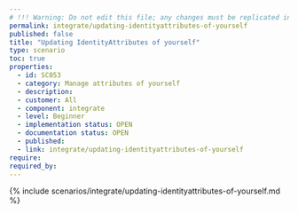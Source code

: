 ```yaml
---
# !!! Warning: Do not edit this file; any changes must be replicated in Excel !!! 
permalink: integrate/updating-identityattributes-of-yourself
published: false
title: "Updating IdentityAttributes of yourself"
type: scenario
toc: true
properties:
  - id: SC053
  - category: Manage attributes of yourself
  - description:
  - customer: All
  - component: integrate
  - level: Beginner
  - implementation status: OPEN
  - documentation status: OPEN
  - published:
  - link: integrate/updating-identityattributes-of-yourself
require:
required_by:
---
```


{% include scenarios/integrate/updating-identityattributes-of-yourself.md %}
